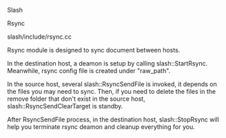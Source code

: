 Slash

Rsync

slash/include/rsync.cc

Rsync module is designed to sync document between hosts.

In the destination host, a deamon is setup by calling slash::StartRsync. Meanwhile, rsync config file is created under "raw_path". 

In the source host, several slash::RsyncSendFile is invoked, it depends on the files you may need to sync. Then, if you need to delete the files in the remove folder that don't exist in the source host, slash::RsyncSendClearTarget is standby.

After RsyncSendFile process, in the destination host, slash::StopRsync will help you terminate rsync deamon and cleanup everything for you.